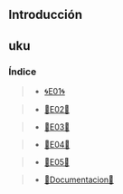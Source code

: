 ## Introducción

uku
---
### Índice

>* [🌀E01🌀](E01.md)

>* [🧠E02🧠](E02.md)

>* [​👾E03👾](E03.md)

>* [🤖E04🤖](E04.md)

>* [🚦E05🚦](E05.md)

>* [📃Documentacion📃](Documentacion.md)
